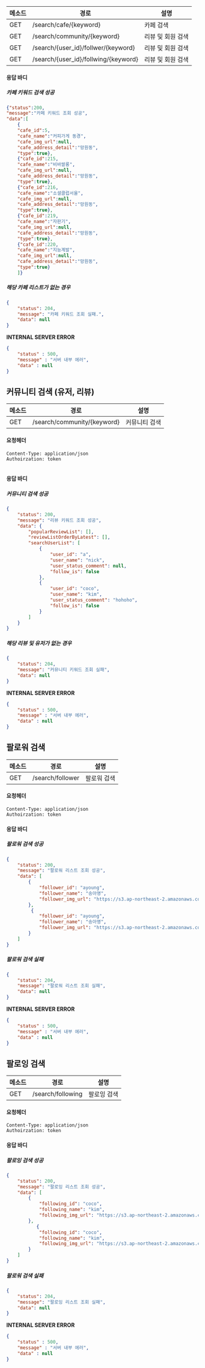| 메소드 | 경로                        | 설명              |
| ------ | --------------------------- | ----------------- |
| GET    | /search/cafe/{keyword}      | 카페 검색         |
| GET    | /search/community/{keyword} | 리뷰 및 회원 검색 |
| GET    | /search/{user_id}/follwer/{keyword} | 리뷰 및 회원 검색 |
| GET    | /search/{user_id}/follwing/{keyword} | 리뷰 및 회원 검색 |

#### 응답 바디

##### 카페  키워드 검색 성공

```json
{"status":200,
"message":"카페 키워드 조회 성공",
"data":[
    {
    "cafe_id":5,
    "cafe_name":"커피가게 동경",
    "cafe_img_url":null,
    "cafe_address_detail":"망원동",
    "type":true},
    {"cafe_id":215,
    "cafe_name":"비바쌀롱",
    "cafe_img_url":null,
    "cafe_address_detail":"망원동",
    "type":true},
    {"cafe_id":216,
    "cafe_name":"소셜클럽서울",
    "cafe_img_url":null,
    "cafe_address_detail":"망원동",
    "type":true},
    {"cafe_id":219,
    "cafe_name":"자판기",
    "cafe_img_url":null,
    "cafe_address_detail":"망원동",
    "type":true},
    {"cafe_id":220,
    "cafe_name":"지능계발",
    "cafe_img_url":null,
    "cafe_address_detail":"망원동",
    "type":true}
    ]}
```

##### 해당 카페 리스트가 없는 경우

```json
{
    "status": 204,
    "message": "카페 키워드 조회 실패.",
    "data": null
}

```

**INTERNAL SERVER ERROR**

```json
{
    "status" : 500,
    "message" : "서버 내부 에러",
    "data" : null
}
```

## 커뮤니티 검색 (유저, 리뷰)

| 메소드 | 경로                        | 설명          |
| ------ | --------------------------- | ------------- |
| GET    | /search/community/{keyword} | 커뮤니티 검색 |

#### 요청헤더

```
Content-Type: application/json
Authoirzation: token


```


#### 응답 바디

##### 커뮤니티 검색 성공

```json
{
    "status": 200,
    "message": "리뷰 키워드 조회 성공",
    "data": {
        "popularReviewList": [],
        "reviewListOrderByLatest": [],
        "searchUserList": [
            {
                "user_id": "a",
                "user_name": "nick",
                "user_status_comment": null,
                "follow_is": false
            },
            {
                "user_id": "coco",
                "user_name": "kim",
                "user_status_comment": "hohoho",
                "follow_is": false
            }
        ]
    }
}
```

##### 해당 리뷰 및 유저가 없는 경우

```json
{
    "status": 204,
    "message": "커뮤니티 키워드 조회 실패",
    "data": null
}

```

**INTERNAL SERVER ERROR**

```json
{
    "status" : 500,
    "message" : "서버 내부 에러",
    "data" : null
}
```




## 팔로워 검색

| 메소드 | 경로             | 설명        |
| ------ | ---------------- | ----------- |
| GET    | /search/follower | 팔로워 검색 |

#### 요청헤더

```
Content-Type: application/json
Authoirzation: token

```



#### 응답 바디

##### 팔로워 검색 성공

```json
{
    "status": 200,
    "message": "팔로워 리스트 조회 성공",
    "data": [
        {
            "follower_id": "ayoung",
            "follower_name": "송아영",
            "follower_img_url": "https://s3.ap-northeast-2.amazonaws.com/project-sopt/commonDefaultimage%403x.png"
        },
         {
            "follower_id": "ayoung",
            "follower_name": "송아영",
            "follower_img_url": "https://s3.ap-northeast-2.amazonaws.com/project-sopt/commonDefaultimage%403x.png"
        }
    ]
}
```

##### 팔로워 검색 실패

```json
{
    "status": 204,
    "message": "팔로워 리스트 조회 실패",
    "data": null
}

```

**INTERNAL SERVER ERROR**

```json
{
    "status" : 500,
    "message" : "서버 내부 에러",
    "data" : null
}
```



## 팔로잉 검색

| 메소드 | 경로              | 설명        |
| ------ | ----------------- | ----------- |
| GET    | /search/following | 팔로잉 검색 |

#### 요청헤더

```
Content-Type: application/json
Authoirzation: token

```



#### 응답 바디

##### 팔로잉 검색 성공

```json
{
    "status": 200,
    "message": "팔로잉 리스트 조회 성공",
    "data": [
        {
            "following_id": "coco",
            "following_name": "kim",
            "following_img_url": "https://s3.ap-northeast-2.amazonaws.com/project-sopt/commonDefaultimage%403x.png"
        },
           {
            "following_id": "coco",
            "following_name": "kim",
            "following_img_url": "https://s3.ap-northeast-2.amazonaws.com/project-sopt/commonDefaultimage%403x.png"
        }
    ]
}
```

##### 팔로워 검색 실패

```json
{
    "status": 204,
    "message": "팔로잉 리스트 조회 실패",
    "data": null
}

```

**INTERNAL SERVER ERROR**

```json
{
    "status" : 500,
    "message" : "서버 내부 에러",
    "data" : null
}
```

















